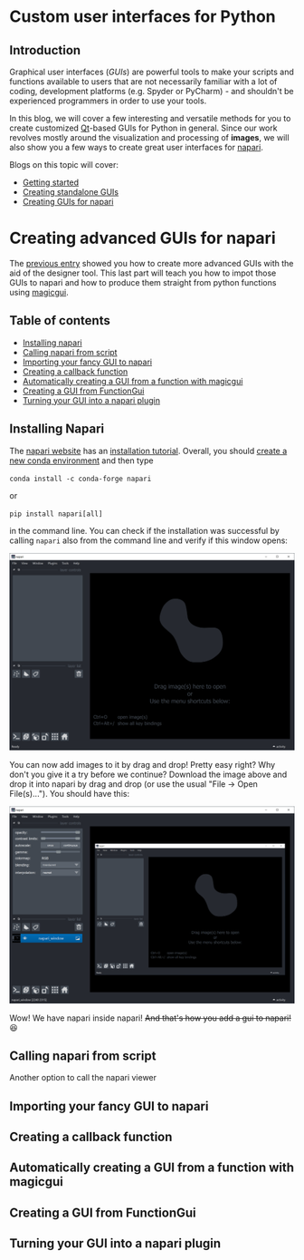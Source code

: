 # Custom user interfaces for Python

## Introduction
Graphical user interfaces (*GUIs*) are powerful tools to make your scripts and functions available to users that are not necessarily familiar with a lot of coding, development platforms (e.g. Spyder or PyCharm) - and shouldn't be experienced programmers in order to use your tools.

In this blog, we will cover a few interesting and versatile methods for you to create customized [Qt](https://qt.io)-based GUIs for Python in general. Since our work revolves mostly around the visualization and processing of **images**, we will also show you a few ways to create great user interfaces for [napari](https://napari.org/).

Blogs on this topic will cover:
* [Getting started](https://github.com/BiAPoL/blog/new/blog_entry_UI/johannes_mueller#getting-started)
* [Creating standalone GUIs](https://github.com/BiAPoL/blog/new/blog_entry_UI/johannes_mueller#creating-advanced-standalone-guis)
* [Creating GUIs for napari](https://biapol.github.io/blog/marcelo_zoccoler/entry_user_interf3#creating-advanced-guis-for-napari)


# Creating advanced GUIs for napari
The [previous entry](https://biapol.github.io/blog/johannes_mueller/entry_user_interf2#creating-advanced-standalone-guis) showed you how to create more advanced GUIs with the aid of the designer tool. This last part will teach you how to impot those GUIs to napari and how to produce them straight from python functions using [magicgui](https://napari.org/magicgui/index.html).

## Table of contents
* [Installing napari](#installing-napari)
* [Calling napari from script](#calling-napari-from-script)
* [Importing your fancy GUI to napari](#importing-your-fancy-gui-to-napari)
* [Creating a callback function](#creating-a-callback-function)
* [Automatically creating a GUI from a function with magicgui](#automatically-creating-a-gui-from-a-function-with-magicgui)
* [Creating a GUI from FunctionGui](#creating-a-gui-from-functiongui)
* [Turning your GUI into a napari plugin](#turning-your-gui-into-a-napari-plugin) 

## Installing Napari

The [napari website](https://napari.org/) has an [installation tutorial](https://napari.org/tutorials/fundamentals/installation.html). Overall, you should [create a new conda environment](https://biapol.github.io/blog/johannes_mueller/entry_user_interf2/Readme.md#creating-your-environment) and then type

`conda install -c conda-forge napari`

or

`pip install napari[all]`

in the command line. You can check if the installation was successful by calling `napari` also from the command line and verify if this window opens:

![](images/napari_window.png)

You can now add images to it by drag and drop! Pretty easy right? Why don't you give it a try before we continue?
Download the image above and drop it into napari by drag and drop (or use the usual "File -> Open File(s)..."). You should have this:

![](images/napari_window_in_napari.png)

Wow! We have napari inside napari! ~~And that's how you add a gui to napari!~~ 😆

## Calling napari from script

Another option to call the napari viewer 

## Importing your fancy GUI to napari


## Creating a callback function

## Automatically creating a GUI from a function with magicgui

## Creating a GUI from FunctionGui


## Turning your GUI into a napari plugin
